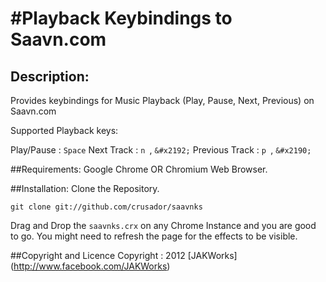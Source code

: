 #Playback Keybindings to Saavn.com
===

## Description:
Provides keybindings for Music Playback (Play, Pause, Next, Previous) on Saavn.com

Supported Playback keys:
        
Play/Pause          : `Space`
Next Track          : `n `, `&#x2192;`
Previous Track      : `p `, `&#x2190;`

##Requirements:
Google Chrome OR Chromium Web Browser.

##Installation:
Clone the Repository.

	git clone git://github.com/crusador/saavnks

Drag and Drop the `saavnks.crx` on any Chrome Instance and you are good to go.
You might need to refresh the page for the effects to be visible.

##Copyright and Licence
Copyright : 2012 [JAKWorks] (http://www.facebook.com/JAKWorks)
